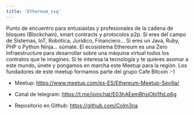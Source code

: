 ```yaml
---
title: 'Ethereum_svq'
---
```


Punto de encuentro para entusiastas y profesionales de la cadena de bloques (Blockchain), smart contracts y protocolos p2p. Si eres del campo de Sistemas, IoT, Robótica, Jurídico, Financiero... Si eres un Java, Ruby, PHP o Python Ninja... súmate. El ecosistema Ethereum es una Zero Infraestructure para desarrollar sobre una máquina virtual todos los contratos que te imagines. Si te interesa la tecnología y te quieres asomar a este mundo, únete y pongamos en marcha este Meetup para la región. Los fundadores de este meetup formamos parte del grupo Cafe Bitcoin :-)

- Meetup: https://www.meetup.com/es-ES/Ethereum-Meetup-Sevilla/

- Canal de telegram: https://t.me/joinchat/E03hAEemBhsiObl1fsLp6g

- Repositorio en Github: https://github.com/Colm3na
